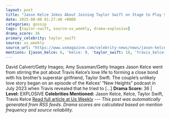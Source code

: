 ```yaml
---
layout: post
title: "Jason Kelce Jokes About Joining Taylor Swift on Stage to Play Saxophone"
date: 2025-08-08 01:27:48 +0000
categories: gossip
tags: [taylor-swift, source-us_weekly, drama-explosive]
drama_score: 36
primary_celebrity: taylor_swift
source: us_weekly
source_url: "https://www.usmagazine.com/celebrity-news/news/jason-kelces-bond-with-taylor-swift-throughout-travis-kelce-romance/"
mentions: {jason_kelce: 6, 'kelce: 9, 'taylor_swift: 18, 'travis_kelce: 3}
---
```


David Calvert/Getty Images; Amy Sussman/Getty Images Jason Kelce went from stirring the pot about Travis Kelce’s love life to forming a close bond with his brother’s superstar girlfriend, Taylor Swift. The couple’s unlikely love story began on an episode of the Kelces’ “New Heights” podcast in July 2023 when Travis revealed that he tried to […] **Drama Score:** 36 | **Level:** EXPLOSIVE **Celebrities Mentioned:** Jason Kelce, Kelce, Taylor Swift, Travis Kelce [Read full article at Us Weekly](https://www.usmagazine.com/celebrity-news/news/jason-kelces-bond-with-taylor-swift-throughout-travis-kelce-romance/) --- *This post was automatically generated from RSS feeds. Drama scores are calculated based on mention frequency and source reliability.*